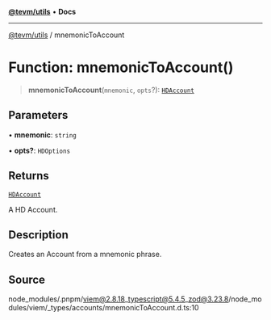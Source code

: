 [**@tevm/utils**](../README.md) • **Docs**

***

[@tevm/utils](../globals.md) / mnemonicToAccount

# Function: mnemonicToAccount()

> **mnemonicToAccount**(`mnemonic`, `opts`?): [`HDAccount`](../type-aliases/HDAccount.md)

## Parameters

• **mnemonic**: `string`

• **opts?**: `HDOptions`

## Returns

[`HDAccount`](../type-aliases/HDAccount.md)

A HD Account.

## Description

Creates an Account from a mnemonic phrase.

## Source

node\_modules/.pnpm/viem@2.8.18\_typescript@5.4.5\_zod@3.23.8/node\_modules/viem/\_types/accounts/mnemonicToAccount.d.ts:10
